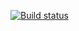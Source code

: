 [![Build status](https://ci.appveyor.com/api/projects/status/tbj2p3fcg6qi89xk?svg=true)](https://ci.appveyor.com/project/xx029xx/patterns)
